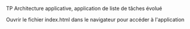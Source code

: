 TP Architecture applicative, application de liste de tâches évolué

Ouvrir le fichier index.html dans le navigateur pour accéder à l'application
